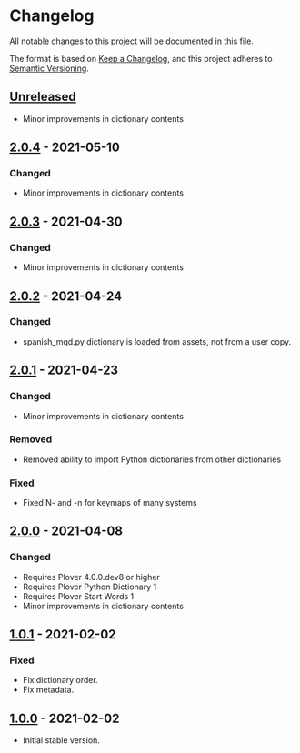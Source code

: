 # Changelog

All notable changes to this project will be documented in this file.

The format is based on [Keep a Changelog](https://keepachangelog.com/en/1.0.0/),
and this project adheres to [Semantic Versioning](https://semver.org/spec/v2.0.0.html).

## [Unreleased](https://github.com/nvdaes/plover_spanish_mqd)
- Minor improvements in dictionary contents

## [2.0.4](https://github.com/nvdaes/plover_spanish_mqd/releases/tag/v2.0.4) - 2021-05-10
### Changed
- Minor improvements in dictionary contents

## [2.0.3](https://github.com/nvdaes/plover_spanish_mqd/releases/tag/v2.0.3) - 2021-04-30

### Changed
- Minor improvements in dictionary contents

## [2.0.2](https://github.com/nvdaes/plover_spanish_mqd/releases/tag/v2.0.2) - 2021-04-24

### Changed
- spanish_mqd.py dictionary is loaded from assets, not from a user copy.

## [2.0.1](https://github.com/nvdaes/plover_spanish_mqd/releases/tag/v2.0.1) - 2021-04-23

### Changed
- Minor improvements in dictionary contents

### Removed
- Removed ability to import Python dictionaries from other dictionaries

### Fixed
- Fixed N- and -n for keymaps of many systems

## [2.0.0](https://github.com/nvdaes/plover_spanish_mqd/releases/tag/v2.0.0) - 2021-04-08

### Changed
- Requires Plover 4.0.0.dev8 or higher
- Requires Plover Python Dictionary 1
- Requires Plover Start Words 1
- Minor improvements in dictionary contents

## [1.0.1](https://github.com/nvdaes/plover_spanish_mqd/releases/tag/v1.0.1) - 2021-02-02

### Fixed
- Fix dictionary order.
- Fix metadata.

## [1.0.0](https://github.com/nvdaes/plover_spanish_mqd/releases/tag/v1.0.0) - 2021-02-02
- Initial stable version.
